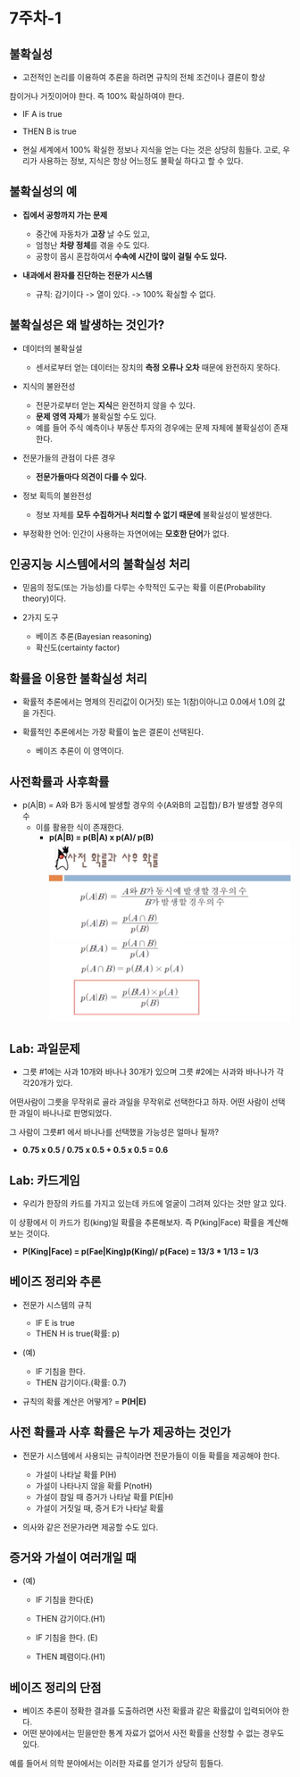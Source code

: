 # 7주차-1
## 불확실성
* 고전적인 논리를 이용하여 추론을 하려면 규칙의 전체 조건이나 결론이 항상  

 참이거나 거짓이어야 한다. 즉 100% 확실하여야 한다.
  * IF A is true
  * THEN B is true

* 현실 세계에서 100% 확실한 정보나 지식을 얻는 다는 것은 상당히 힘들다. 고로, 우리가 사용하는 정보, 지식은 항상 어느정도 불확실 하다고 할 수 있다.

## 불확실성의 예
* **집에서 공항까지 가는 문제**
  * 중간에 자동차가 **고장** 날 수도 있고,
  * 엄청난 **차량 정체**를 겪을 수도 있다.
  * 공항이 몹시 혼잡하여서 **수속에 시간이 많이 걸릴 수도 있다.**

* **내과에서 환자를 진단하는 전문가 시스템**
  * 규칙: 감기이다 -> 열이 있다. -> 100% 확실할 수 없다.

## 불확실성은 왜 발생하는 것인가?
* 데이터의 불확실설
  * 센서로부터 얻는 데이터는 장치의 **측정 오류나 오차** 때문에 완전하지 못하다.

* 지식의 불완전성
  * 전문가로부터 얻는 **지식**은 완전하지 않을 수 있다.
  * **문제 영역 자체**가 불확실할 수도 있다.
  * 예를 들어 주식 예측이나 부동산 투자의 경우에는 문제 자체에 불확실성이 존재한다.

* 전문가들의 관점이 다른 경우
  * **전문가들마다 의견이 다를 수 있다.**

* 정보 획득의 불완전성
  * 정보 자체를 **모두 수집하거나 처리할 수 없기 때문에** 불확실성이 발생한다.

* 부정확한 언어: 인간이 사용하는 자연어에는 **모호한 단어**가 없다.

## 인공지능 시스템에서의 불확실성 처리
* 믿음의 정도(또는 가능성)를 다루는 수학적인 도구는 확률 이론(Probability theory)이다.

* 2가지 도구
  * 베이즈 추론(Bayesian reasoning)
  * 확신도(certainty factor)

## 확률을 이용한 불확실성 처리
* 확률적 추론에서는 명제의 진리값이 0(거짓) 또는 1(참)이아니고 0.0에서 1.0의 값을 가진다.

* 확률적인 추론에서는 가장 확률이 높은 결론이 선택된다.
  * 베이즈 추론이 이 영역이다.

## 사전확률과 사후확률
* p(A|B) = A와 B가 동시에 발생할 경우의 수(A와B의 교집합)/ B가 발생할 경우의 수
  * 이를 활용한 식이 존재한다.
    * **p(A|B) = p(B|A) x p(A)/ p(B)**
![경우의 수](7-1.png "경우의 수")

## Lab: 과일문제
* 그릇 #1에는 사과 10개와 바나나 30개가 있으며 그릇 #2에는 사과와 바나나가 각각20개가 있다.   

어떤사람이 그릇을 무작위로 골라 과일을 무작위로 선택한다고 하자. 어떤 사람이 선택한 과일이 바나나로 판명되었다.  

 그 사람이 그릇#1 에서  바나나를 선택했을 가능성은 얼마나 될까?

  * **0.75 x 0.5 / 0.75 x 0.5 + 0.5 x 0.5 = 0.6**

## Lab: 카드게임
* 우리가 한장의 카드를 가지고 있는데 카드에 얼굴이 그려져 있다는 것만 알고 있다.

이 상황에서 이 카드가 킹(king)일 확률을 추론해보자.    즉 P(king|Face) 확률을 계산해보는 것이다.

  * **P(King|Face) = p(Fae|King)p(King)/ p(Face) = 13/3 * 1/13 = 1/3**

## 베이즈 정리와 추론
* 전문가 시스템의 규칙
  * IF E is true
  * THEN H is true(확률: p)

* (예)
  * IF 기침을 한다.
  * THEN  감기이다.(확률: 0.7)

* 규칙의 확률 계산은 어떻게? = **P(H|E)**

## 사전 확률과 사후 확률은 누가 제공하는 것인가
* 전문가 시스템에서 사용되는 규칙이라면 전문가들이 이들 확률을 제공해야 한다.
  * 가설이 나타날 확률 P(H)
  * 가설이 나타나지 않을 확률 P(notH)
  * 가설이 참일 때 증거가 나타날 확률 P(E|H)
  * 가설이 거짓일 때, 증거 E가 나타날 확률

* 의사와 같은 전문가라면 제공할 수도 있다.

## 증거와 가설이 여러개일 때
* (예)
  * IF 기침을 한다(E)
  * THEN 감기이다.(H1)

  * IF 기침을 한다. (E)
  * THEN 폐렴이다.(H1)


## 베이즈 정리의 단점
* 베이즈 추론이 정확한 결과를 도출하려면 사전 확률과 같은 확률값이 입력되어야 한다.
* 어떤 분야에서는 믿을만한 통계 자료가 없어서 사전 확률을 산정할 수 없는 경우도 있다.

예를 들어서 의학 분야에서는 이러한 자료를 얻기가 상당히 힘들다.

